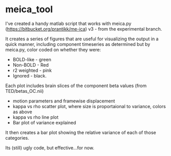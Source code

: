 # meica_tool

I've created a handy matlab script that works with meica.py (https://bitbucket.org/prantikk/me-ica) v3 - from the experimental branch. 

It creates a series of figures that are useful for visualizing the output in a quick manner, including component timeseries as determined but by meica.py, color coded on whether they were:

* BOLD-like - green 
* Non-BOLD - Red
* r2 weighted - pink
* Ignored - black. 

Each plot includes brain slices of the component beta values (from TED/betas_OC.nii)

* motion parameters and framewise displacement
* kappa vs rho scatter plot, where size is proportaional to variance, colors as above
* kappa vs rho line plot
* Bar plot of variance explained

It then creates a bar plot showing the relative variance of each of those categories. 

Its (still) ugly code, but effective...for now. 
